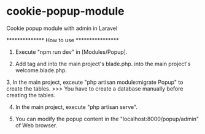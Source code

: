 # cookie-popup-module
Cookie popup module with admin in Laravel

************** How to use ****************

1. Execute "npm run dev" in [Modules/Popup].

2. Add <a>tag and <script src="js/popupShow.js"></script> into the main project's blade.php. <script>tag must be placed at the end of body.
	>>> For example, 
    you can insert <a href="{{ route('popup.open', ['id'=>2]) }}" class="ml-1 underline"  id="popupModal-button">Popup</a> 
    and <script src="js/popupShow.js"></script> into the main project's welcome.blade.php.

3, In the main project, exceute "php artisan module:migrate Popup" to create the tables.
	>>> You have to create a database manually before creating the tables.

4. In the main project, execute "php artisan serve".

5. You can modify the popup content in the "localhost:8000/popup/admin"  of Web browser.

